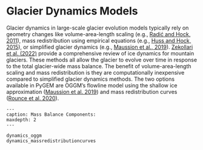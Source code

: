 # Glacier Dynamics Models
Glacier dynamics in large-scale glacier evolution models typically rely on geometry changes like volume-area-length scaling (e.g., [Radić and Hock, 2011](https://www.nature.com/articles/ngeo1052)), mass redistribution using empirical equations (e.g., [Huss and Hock, 2015](https://www.frontiersin.org/articles/10.3389/feart.2015.00054/full)), or simplified glacier dynamics (e.g., [Maussion et al., 2019](https://gmd.copernicus.org/articles/12/909/2019/)). [Zekollari et al. (2022)](https://agupubs.onlinelibrary.wiley.com/doi/full/10.1029/2021RG000754) provide a comprehensive review of ice dynamics for mountain glaciers. These methods all allow the glacier to evolve over time in response to the total glacier-wide mass balance. The benefit of volume-area-length scaling and mass redistribution is they are computationally inexpensive compared to simplified glacier dynamics methods. The two options available in PyGEM are OGGM’s flowline model using the shallow ice approximation ([Maussion et al. 2019](https://gmd.copernicus.org/articles/12/909/2019/)) and mass redistribution curves ([Rounce et al. 2020](https://www.frontiersin.org/articles/10.3389/feart.2019.00331/full)).

```{toctree}
---
caption: Mass Balance Components:
maxdepth: 2
---

dynamics_oggm
dynamics_massredistributioncurves
```

